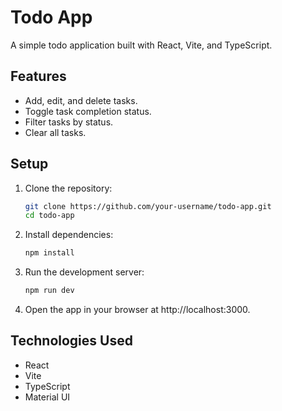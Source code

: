 # Todo App

A simple todo application built with React, Vite, and TypeScript.

## Features
- Add, edit, and delete tasks.
- Toggle task completion status.
- Filter tasks by status.
- Clear all tasks.
  
## Setup
1. Clone the repository:
   ```bash
   git clone https://github.com/your-username/todo-app.git
   cd todo-app
2. Install dependencies:
   ```bash
   npm install
4. Run the development server:
   ```bash
   npm run dev
6. Open the app in your browser at http://localhost:3000.

## Technologies Used
- React
- Vite
- TypeScript
- Material UI
